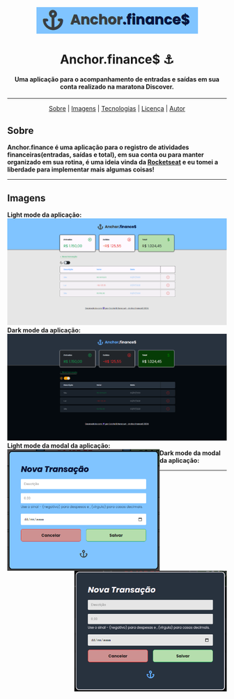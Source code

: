 <div align="center">
    <img src="github/../.github/logo.png">
</div>



<h1 align="center">Anchor.finance$ ⚓</h1>
<h4 align="center">Uma aplicação para o acompanhamento de entradas e saídas em sua conta realizado na maratona Discover.</h4>

---

<div align="center">
    <a href="#sobre">Sobre</a> |
    <a href="#imagens">Imagens</a> |
    <a href="#tecnologias">Tecnologias</a> |
    <a href="#licença">Licença</a> |
    <a href="#autor">Autor</a>
</div>



## Sobre
**Anchor.finance é uma aplicação para o registro de atividades financeiras(entradas, saídas e total), em sua conta ou para manter organizado em sua rotina, é uma ideia vinda da [Rocketseat](https://github.com/rocketseat-education/maratona-discover-01) e eu tomei a liberdade para implementar mais algumas coisas!**

---

## Imagens

<b align="center">Light mode da aplicação:</b>
<img src="github/../.github/light-mode.png"><br>
<b align="center">Dark mode da aplicação:</b>
<img src="github/../.github/dark-mode.png"><br>
<b align="left">Light mode da modal da aplicação:</b>
<img align="left" width="350px" src="github/../.github/modal.light-mode.png"><br>
<b align="right">Dark mode da modal da aplicação:</b>
<img align="right" width="350px" src="github/../.github/modal.dark-mode.png"><br>

---